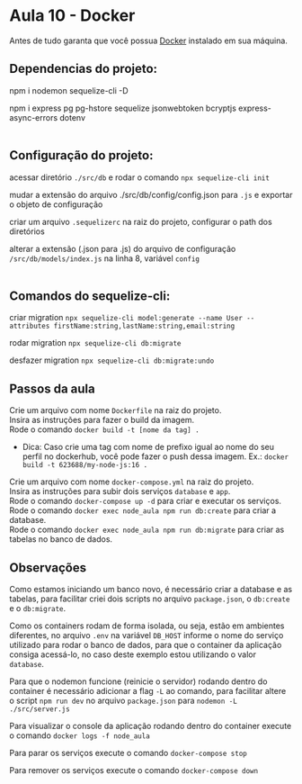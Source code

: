 # Aula 10 - Docker

Antes de tudo garanta que você possua [Docker](https://www.docker.com/get-started) instalado em sua máquina.

## Dependencias do projeto:

npm i nodemon sequelize-cli -D

npm i express pg pg-hstore sequelize jsonwebtoken bcryptjs express-async-errors dotenv
<br><br>

## Configuração do projeto:

acessar diretório `./src/db` e rodar o comando `npx sequelize-cli init`

mudar a extensão do arquivo ./src/db/config/config.json para `.js` e exportar o
objeto de configuração

criar um arquivo `.sequelizerc` na raiz do projeto, configurar o path dos
diretórios

alterar a extensão (.json para .js) do arquivo de configuração `/src/db/models/index.js`
na linha 8, variável `config`
<br><br>

## Comandos do sequelize-cli:

criar migration
`npx sequelize-cli model:generate --name User --attributes firstName:string,lastName:string,email:string`

rodar migration
`npx sequelize-cli db:migrate`

desfazer migration
`npx sequelize-cli db:migrate:undo`


## Passos da aula

Crie um arquivo com nome `Dockerfile` na raiz do projeto. <br>
Insira as instruções para fazer o build da imagem. <br>
Rode o comando `docker build -t [nome da tag] .` <br>
- Dica: Caso crie uma tag com nome de prefixo igual ao nome do seu perfil no dockerhub, você pode fazer o push dessa imagem. Ex.: `docker build -t 623688/my-node-js:16 .` <br>

Crie um arquivo com nome `docker-compose.yml` na raiz do projeto. <br>
Insira as instruções para subir dois serviços `database` e `app`. <br>
Rode o comando `docker-compose up -d` para criar e executar os serviços.<br>
Rode o comando `docker exec node_aula npm run db:create` para criar a database.<br>
Rode o comando `docker exec node_aula npm run db:migrate` para criar as tabelas no banco de dados.<br>

## Observações

Como estamos iniciando um banco novo, é necessário criar a database e as tabelas, para facilitar criei dois scripts no arquivo `package.json`, o `db:create` e o `db:migrate`.

Como os containers rodam de forma isolada, ou seja, estão em ambientes diferentes, no arquivo `.env` na variável `DB_HOST` informe o nome do serviço utilizado para rodar o banco de dados, para que o container da aplicação consiga acessá-lo, no caso deste exemplo estou utilizando o valor `database`.

Para que o nodemon funcione (reinicie o servidor) rodando dentro do container é necessário adicionar a flag `-L` ao comando, para facilitar altere o script `npm run dev` no arquivo `package.json` para `nodemon -L ./src/server.js`

Para visualizar o console da aplicação rodando dentro do container execute o comando `docker logs -f node_aula`

Para parar os serviços execute o comando `docker-compose stop`

Para remover os serviços execute o comando `docker-compose down`